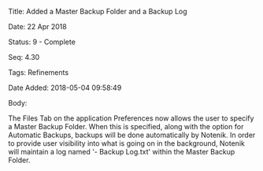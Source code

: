 Title:  Added a Master Backup Folder and a Backup Log

Date:   22 Apr 2018

Status: 9 - Complete

Seq:    4.30

Tags:   Refinements

Date Added: 2018-05-04 09:58:49

Body:   
 
The Files Tab on the application Preferences now allows the user to specify a Master Backup Folder. When this is specified, along with the option for Automatic Backups, backups will be done automatically by Notenik. In order to provide user visibility into what is going on in the background, Notenik will maintain a log named '- Backup Log.txt' within the Master Backup Folder. 

